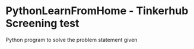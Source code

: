 # PythonLearnFromHome - Tinkerhub Screening test
Python program to solve the problem statement given
